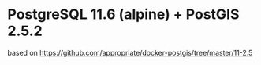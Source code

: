 # PostgreSQL 11.6 (alpine) + PostGIS 2.5.2

based on <https://github.com/appropriate/docker-postgis/tree/master/11-2.5>
